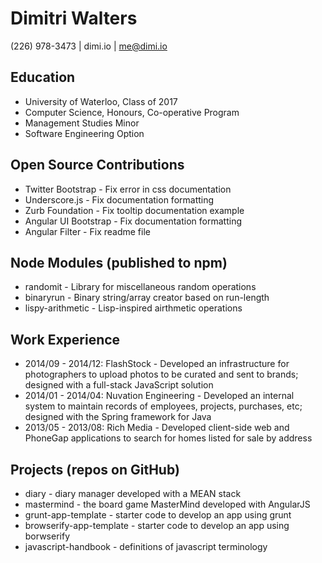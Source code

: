 # Dimitri Walters

(226) 978-3473 | dimi.io | me@dimi.io

## Education
* University of Waterloo, Class of 2017
* Computer Science, Honours, Co-operative Program
* Management Studies Minor
* Software Engineering Option

## Open Source Contributions
* Twitter Bootstrap - Fix error in css documentation
* Underscore.js - Fix documentation formatting
* Zurb Foundation - Fix tooltip documentation example
* Angular UI Bootstrap - Fix documentation formatting
* Angular Filter - Fix readme file

## Node Modules (published to npm)
* randomit - Library for miscellaneous random operations
* binaryrun - Binary string/array creator based on run-length
* lispy-arithmetic - Lisp-inspired airthmetic operations

## Work Experience
* 2014/09 - 2014/12: FlashStock - Developed an infrastructure for photographers to upload photos to be curated and sent to brands; designed with a full-stack JavaScript solution
* 2014/01 - 2014/04: Nuvation Engineering - Developed an internal system to maintain records of employees, projects, purchases, etc; designed with the Spring framework for Java
* 2013/05 - 2013/08: Rich Media - Developed client-side web and PhoneGap applications to search for homes listed for sale by address

## Projects (repos on GitHub)
* diary - diary manager developed with a MEAN stack
* mastermind - the board game MasterMind developed with AngularJS
* grunt-app-template - starter code to develop an app using grunt
* browserify-app-template - starter code to develop an app using borwserify
* javascript-handbook - definitions of javascript terminology
